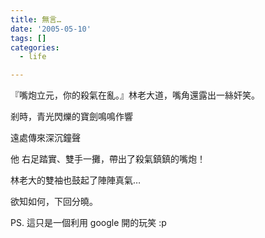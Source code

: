 ```yaml
---
title: 無言…
date: '2005-05-10'
tags: []
categories:
  - life

---
```

『嘴炮立元，你的殺氣在亂。』林老大道，嘴角還露出一絲奸笑。  
  
剎時，青光閃爍的寶劍鳴鳴作響  
  
遠處傳來深沉鐘聲  
  
他 右足踏實、雙手一攤，帶出了殺氣鎮鎮的嘴炮！  
  
林老大的雙袖也鼓起了陣陣真氣…  
  
欲知如何，下回分曉。  
  
PS. 這只是一個利用 google 開的玩笑 :p